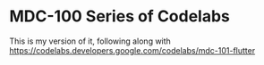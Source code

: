 # MDC-100 Series of Codelabs

This is my version of it, following along with https://codelabs.developers.google.com/codelabs/mdc-101-flutter